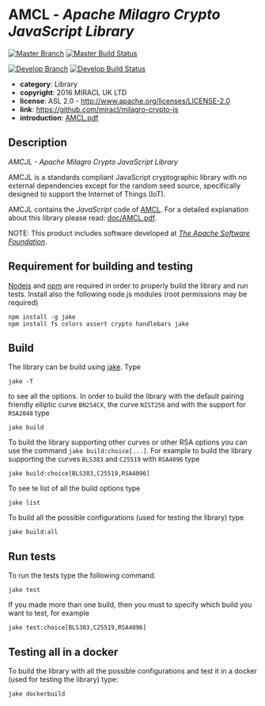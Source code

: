 # AMCL - *Apache Milagro Crypto JavaScript Library*

[![Master Branch](https://img.shields.io/badge/-master:-gray.svg)](https://github.com/miracl/milagro-crypto-js/tree/master)
[![Master Build Status](https://secure.travis-ci.org/miracl/milagro-crypto-js.png?branch=master)](https://travis-ci.org/miracl/milagro-crypto-js?branch=master)

[![Develop Branch](https://img.shields.io/badge/-develop:-gray.svg)](https://github.com/miracl/milagro-crypto-js/tree/develop)
[![Develop Build Status](https://secure.travis-ci.org/miracl/milagro-crypto-js.png?branch=develop)](https://travis-ci.org/miracl/milagro-crypto-js?branch=develop)


* **category**:    Library
* **copyright**:   2016 MIRACL UK LTD
* **license**:     ASL 2.0 - http://www.apache.org/licenses/LICENSE-2.0
* **link**:        https://github.com/miracl/milagro-crypto-js
* **introduction**: [AMCL.pdf](doc/AMCL.pdf)

## Description

*AMCJL - Apache Milagro Crypto JavaScript Library*

AMCJL is a standards compliant JavaScript cryptographic library with no external dependencies except for the random seed source, specifically designed to support the Internet of Things (IoT).

AMCJL contains the *JavaScript* code of [AMCL](https://github.com/miracl/amcl). For a detailed explanation about this library please read: [doc/AMCL.pdf](doc/AMCL.pdf).

NOTE: This product includes software developed at *[The Apache Software Foundation](http://www.apache.org/)*.

## Requirement for building and testing

[Nodejs](https://nodejs.org/en/) and [npm](https://www.npmjs.com/) are required in order to properly build the library and run tests. Install also the following node.js modules (root permissions may be required)
```
npm install -g jake
npm install fs colors assert crypto handlebars jake
```

## Build

The library can be build using [jake](https://www.npmjs.com/package/jake). Type

```
jake -T
```
to see all the options. In order to build the library with the default pairing friendly elliptic curve `BN254CX`, the curve `NIST256` and with the support for `RSA2048` type
```
jake build
```
To build the library supporting other curves or other RSA options you can use the command ```jake build:choice[...]```. For example to build the library supporting the curves `BLS383` and `C25519` with `RSA4096` type
```
jake build:choice[BLS383,C25519,RSA4096]
```
To see te list of all the build options type
``` 
jake list
```
To build all the possible configurations (used for testing the library) type
```
jake build:all
```

## Run tests
To run the tests type the following command.

```
jake test
```
If you made more than one build, then you must to specify which build you want to test, for example
```
jake test:choice[BLS383,C25519,RSA4096]
```

## Testing all in a docker
To build the library with all the possible configurations and test it in a docker (used for testing the library) type:
```
jake dockerbuild
```
